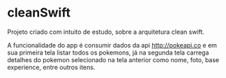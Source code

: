 # cleanSwift

Projeto criado com intuito de estudo, sobre a arquitetura clean swift.

A funcionalidade do app é consumir dados da api http://pokeapi.co e em sua primeira tela listar todos os pokemons, já na segunda tela carrega detalhes do pokemon selecionado na tela anterior como nome, foto, base experience, entre outros itens.
